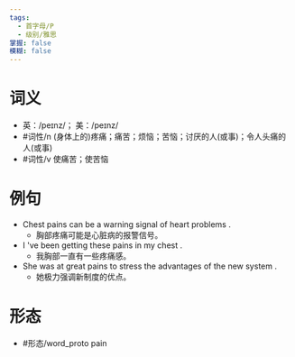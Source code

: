 ```yaml
---
tags:
  - 首字母/P
  - 级别/雅思
掌握: false
模糊: false
---
```

# 词义
- 英：/peɪnz/； 美：/peɪnz/
- #词性/n  (身体上的)疼痛；痛苦；烦恼；苦恼；讨厌的人(或事)；令人头痛的人(或事)
- #词性/v  使痛苦；使苦恼
# 例句
- Chest pains can be a warning signal of heart problems .
	- 胸部疼痛可能是心脏病的报警信号。
- I 've been getting these pains in my chest .
	- 我胸部一直有一些疼痛感。
- She was at great pains to stress the advantages of the new system .
	- 她极力强调新制度的优点。
# 形态
- #形态/word_proto pain
